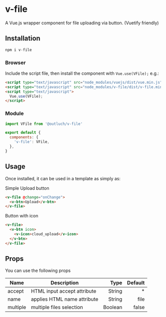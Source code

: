 # v-file

A Vue.js wrapper component for file uploading via button. (Vuetify friendly)

## Installation

```js
npm i v-file
```

### Browser

Include the script file, then install the component with `Vue.use(VFile);` e.g.:

```html
<script type="text/javascript" src="node_modules/vuejs/dist/vue.min.js"></script>
<script type="text/javascript" src="node_modules/v-file/dist/v-file.min.js"></script>
<script type="text/javascript">
  Vue.use(VFile);
</script>
```

### Module

```js
import VFile from '@outluch/v-file'

export default {
  components: {
    'v-file': VFile,
  },
}
```

## Usage

Once installed, it can be used in a template as simply as:

Simple Upload button

```html
<v-file @change="onChange">
  <v-btn>Upload</v-btn>
</v-file>
```

Button with icon

```html
<v-file>
  <v-btn icon>
    <v-icon>cloud_upload</v-icon>
  </v-btn>
</v-file>
```

## Props

You can use the following props

| Name     | Description                 |    Type | Default |
| -------- | --------------------------- | ------: | ------: |
| accept   | HTML input accept attribute |  String |      \* |
| name     | applies HTML name attribute |  String |    file |
| multiple | multiple files selection    | Boolean |   false |
